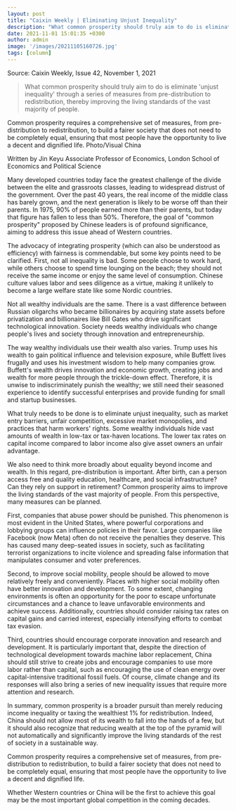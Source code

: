 ```yaml
---
layout: post
title: "Caixin Weekly | Eliminating Unjust Inequality"
description: "What common prosperity should truly aim to do is eliminate 'unjust inequality' through a series of measures from pre-distribution to redistribution, thereby improving the living standards of the vast majority of people."
date: 2021-11-01 15:01:35 +0300
author: admin
image: '/images/20211105160726.jpg'
tags: [column]
---
```

Source: Caixin Weekly, Issue 42, November 1, 2021

> What common prosperity should truly aim to do is eliminate 'unjust inequality' through a series of measures from pre-distribution to redistribution, thereby improving the living standards of the vast majority of people.

Common prosperity requires a comprehensive set of measures, from pre-distribution to redistribution, to build a fairer society that does not need to be completely equal, ensuring that most people have the opportunity to live a decent and dignified life. Photo/Visual China

Written by Jin Keyu
Associate Professor of Economics, London School of Economics and Political Science

Many developed countries today face the greatest challenge of the divide between the elite and grassroots classes, leading to widespread distrust of the government. Over the past 40 years, the real income of the middle class has barely grown, and the next generation is likely to be worse off than their parents. In 1975, 90% of people earned more than their parents, but today that figure has fallen to less than 50%. Therefore, the goal of "common prosperity" proposed by Chinese leaders is of profound significance, aiming to address this issue ahead of Western countries.

The advocacy of integrating prosperity (which can also be understood as efficiency) with fairness is commendable, but some key points need to be clarified. First, not all inequality is bad. Some people choose to work hard, while others choose to spend time lounging on the beach; they should not receive the same income or enjoy the same level of consumption. Chinese culture values labor and sees diligence as a virtue, making it unlikely to become a large welfare state like some Nordic countries.

Not all wealthy individuals are the same. There is a vast difference between Russian oligarchs who became billionaires by acquiring state assets before privatization and billionaires like Bill Gates who drive significant technological innovation. Society needs wealthy individuals who change people's lives and society through innovation and entrepreneurship.

The way wealthy individuals use their wealth also varies. Trump uses his wealth to gain political influence and television exposure, while Buffett lives frugally and uses his investment wisdom to help many companies grow. Buffett's wealth drives innovation and economic growth, creating jobs and wealth for more people through the trickle-down effect. Therefore, it is unwise to indiscriminately punish the wealthy; we still need their seasoned experience to identify successful enterprises and provide funding for small and startup businesses.

What truly needs to be done is to eliminate unjust inequality, such as market entry barriers, unfair competition, excessive market monopolies, and practices that harm workers' rights. Some wealthy individuals hide vast amounts of wealth in low-tax or tax-haven locations. The lower tax rates on capital income compared to labor income also give asset owners an unfair advantage.

We also need to think more broadly about equality beyond income and wealth. In this regard, pre-distribution is important. After birth, can a person access free and quality education, healthcare, and social infrastructure? Can they rely on support in retirement? Common prosperity aims to improve the living standards of the vast majority of people. From this perspective, many measures can be planned.

First, companies that abuse power should be punished. This phenomenon is most evident in the United States, where powerful corporations and lobbying groups can influence policies in their favor. Large companies like Facebook (now Meta) often do not receive the penalties they deserve. This has caused many deep-seated issues in society, such as facilitating terrorist organizations to incite violence and spreading false information that manipulates consumer and voter preferences.

Second, to improve social mobility, people should be allowed to move relatively freely and conveniently. Places with higher social mobility often have better innovation and development. To some extent, changing environments is often an opportunity for the poor to escape unfortunate circumstances and a chance to leave unfavorable environments and achieve success. Additionally, countries should consider raising tax rates on capital gains and carried interest, especially intensifying efforts to combat tax evasion.

Third, countries should encourage corporate innovation and research and development. It is particularly important that, despite the direction of technological development towards machine labor replacement, China should still strive to create jobs and encourage companies to use more labor rather than capital, such as encouraging the use of clean energy over capital-intensive traditional fossil fuels. Of course, climate change and its responses will also bring a series of new inequality issues that require more attention and research.

In summary, common prosperity is a broader pursuit than merely reducing income inequality or taxing the wealthiest 1% for redistribution. Indeed, China should not allow most of its wealth to fall into the hands of a few, but it should also recognize that reducing wealth at the top of the pyramid will not automatically and significantly improve the living standards of the rest of society in a sustainable way.

Common prosperity requires a comprehensive set of measures, from pre-distribution to redistribution, to build a fairer society that does not need to be completely equal, ensuring that most people have the opportunity to live a decent and dignified life.

Whether Western countries or China will be the first to achieve this goal may be the most important global competition in the coming decades.